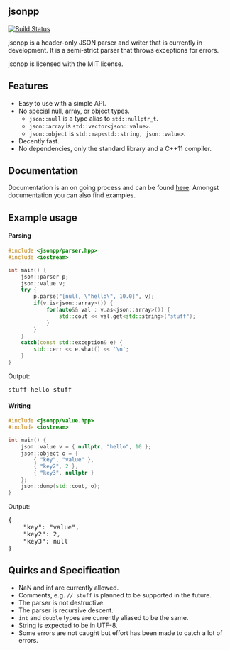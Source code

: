## jsonpp

[![Build Status](https://travis-ci.org/Rapptz/jsonpp.svg?branch=master)](https://travis-ci.org/Rapptz/jsonpp)

jsonpp is a header-only JSON parser and writer that is currently in development. It is a semi-strict
parser that throws exceptions for errors.

jsonpp is licensed with the MIT license.

## Features

- Easy to use with a simple API.
- No special null, array, or object types.
    - `json::null` is a type alias to `std::nullptr_t`.
    - `json::array` is `std::vector<json::value>`.
    - `json::object` is `std::map<std::string, json::value>`.
- Decently fast.
- No dependencies, only the standard library and a C++11 compiler.

## Documentation

Documentation is an on going process and can be found [here][docs]. Amongst documentation you
can also find examples.

[docs]: http://rapptz.github.io/jsonpp

## Example usage

#### Parsing

```cpp
#include <jsonpp/parser.hpp>
#include <iostream>

int main() {
    json::parser p;
    json::value v;
    try {
        p.parse("[null, \"hello\", 10.0]", v);
        if(v.is<json::array>()) {
            for(auto&& val : v.as<json::array>()) {
                std::cout << val.get<std::string>("stuff");
            }
        }
    }
    catch(const std::exception& e) {
        std::cerr << e.what() << '\n';
    }
}
```

Output:
<pre>
stuff hello stuff
</pre>

#### Writing

```cpp
#include <jsonpp/value.hpp>
#include <iostream>

int main() {
    json::value v = { nullptr, "hello", 10 };
    json::object o = {
        { "key", "value" },
        { "key2", 2 },
        { "key3", nullptr }
    };
    json::dump(std::cout, o);
}
```

Output:
<pre>
{
    "key": "value",
    "key2": 2,
    "key3": null
}
</pre>

## Quirks and Specification

- NaN and inf are currently allowed.
- Comments, e.g. `// stuff` is planned to be supported in the future.
- The parser is not destructive.
- The parser is recursive descent.
- `int` and `double` types are currently aliased to be the same.
- String is expected to be in UTF-8.
- Some errors are not caught but effort has been made to catch a lot of errors.

